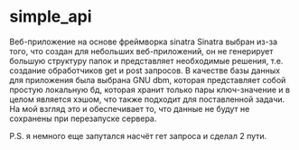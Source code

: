 # simple_api
Веб-приложение на основе фреймворка sinatra
Sinatra выбран из-за того, что создан для небольших веб-приложений, он не генерирует большую структуру папок и представляет
необходимые решения, т.е. создание обработчиков get и post запросов.
В качестве базы данных для приложения была выбрана GNU dbm, которая представляет собой простую локальную бд, которая
хранит только пары ключ-значение и в целом является хэшом, что также подходит для поставленной задачи.
На мой взгляд это и обеспечивает то, что данные не будут не сохранены при перезапуске сервера.

P.S. я немного еще запутался насчёт гет запроса и сделал 2 пути.
